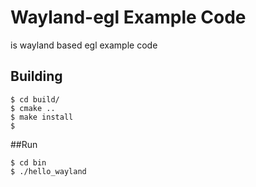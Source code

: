 # Wayland-egl Example Code
is wayland based egl example code

## Building

```
$ cd build/
$ cmake ..
$ make install
$ 
```

##Run

```
$ cd bin
$ ./hello_wayland
```

